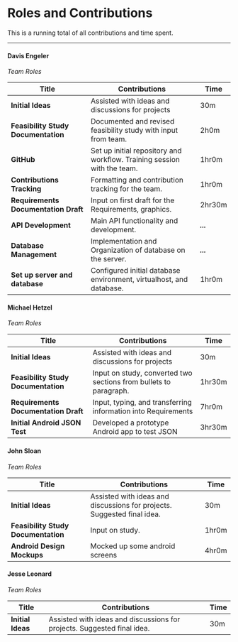 Roles and Contributions
======

This is a running total of all contributions and time spent.


-------

#### Davis Engeler

*Team Roles* 

| Title | Contributions | Time |
|---|---|---|
| **Initial Ideas** | Assisted with ideas and discussions for projects | 30m |
| **Feasibility Study Documentation** | Documented and revised feasibility study with input from team.  | 2h0m |
| **GitHub** | Set up initial repository and workflow. Training session with the team. | 1hr0m |
| **Contributions Tracking** | Formatting and contribution tracking for the team. | 1hr0m |
| **Requirements Documentation Draft** | Input on first draft for the Requirements, graphics. | 2hr30m |
| **API Development** | Main API functionality and development. | ***...*** |
| **Database Management** | Implementation and Organization of database on the server. | ***...*** |
| **Set up server and database** | Configured initial database environment, virtualhost, and database. | 1hr0m |


#### Michael Hetzel

*Team Roles*

| Title | Contributions | Time |
|---|---|---|
| **Initial Ideas** | Assisted with ideas and discussions for projects | 30m |
| **Feasibility Study Documentation** | Input on study, converted two sections from bullets to paragraph. | 1hr30m |
| **Requirements Documentation Draft** | Input, typing, and transferring information into Requirements | 7hr0m|
| **Initial Android JSON Test** | Developed a prototype Android app to test JSON | 3hr30m |


#### John Sloan

*Team Roles* 

| Title | Contributions | Time |
|---|---|---|
| **Initial Ideas** | Assisted with ideas and discussions for projects. Suggested final idea. | 30m |
| **Feasibility Study Documentation** | Input on study. | 1hr0m |
| **Android Design Mockups** | Mocked up some android screens | 4hr0m |

#### Jesse Leonard

*Team Roles* 

| Title | Contributions | Time |
|---|---|---|
| **Initial Ideas** | Assisted with ideas and discussions for projects. Suggested final idea. | 30m |